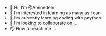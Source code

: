 - 👋 Hi, I’m @Aminedehi
- 👀 I’m interested in learning as many as I can
- 🌱 I’m currently learning coding with paython 
- 💞️ I’m looking to collaborate on ...
- 📫 How to reach me ...

<!---
Aminedehim/Aminedehim is a ✨ special ✨ repository because its `README.md` (this file) appears on your GitHub profile.
You can click the Preview link to take a look at your changes.
--->
